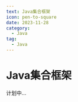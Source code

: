 ```yaml
---
text: Java集合框架
icon: pen-to-square
date: 2023-11-28
category:
  - Java
tag:
  - Java
---
```


# Java集合框架

计划中...
